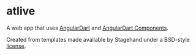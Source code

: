 # atlive

A web app that uses [AngularDart](https://webdev.dartlang.org/angular) and
[AngularDart Components](https://webdev.dartlang.org/components).



Created from templates made available by Stagehand under a BSD-style
[license](https://github.com/dart-lang/stagehand/blob/master/LICENSE).
